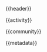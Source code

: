 <!-- HEADER -->
{{header}}

<!-- ACTIVITY GRAPH -->
{{activity}}

<!-- COMMUNITY STATS -->
{{community}}

<!-- REPOSITORY METADATA (stars, watchers, vs.) -->
{{metadata}}
